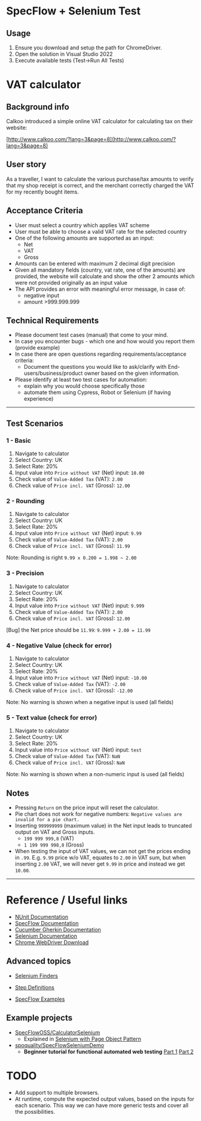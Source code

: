 # SpecFlow + Selenium Test

## Usage

1. Ensure you download and setup the path for ChromeDriver.
1. Open the solution in Visual Studio 2022
2. Execute available tests (Test->Run All Tests)

# VAT calculator

## Background info
Calkoo introduced a simple online VAT calculator for calculating tax on their website:

[http://www.calkoo.com/?lang=3&page=8](http://www.calkoo.com/?lang=3&page=8)

## User story
As a traveller, I want to calculate the various purchase/tax amounts to verify that my shop 
receipt is correct, and the merchant correctly charged the VAT for my recently bought items.


## Acceptance Criteria
- User must select a country which applies VAT scheme
- User must be able to choose a valid VAT rate for the selected country
- One of the following amounts are supported as an input:
	- Net
	- VAT
	- Gross
- Amounts can be entered with maximum 2 decimal digit precision
- Given all mandatory fields (country, vat rate, one of the amounts) are provided, 
the website will calculate and show the other 2 amounts which were not 
provided originally as an input value
- The API provides an error with meaningful error message, in case of:
	- negative input
	- amount >999.999.999

## Technical Requirements
- Please document test cases (manual) that come to your mind.
- In case you encounter bugs - which one and how would you report them (provide example)
- In case there are open questions regarding requirements/acceptance criteria:
	- Document the questions you would like to ask/clarify with End-users/business/product owner based on the given information.
- Please identify at least two test cases for automation:
	- explain why you would choose specifically those
	- automate them using Cypress, Robot or Selenium (if having experience)

---

## Test Scenarios

### 1 - Basic

1. Navigate to calculator
2. Select Country: UK
3. Select Rate: 20%
4. Input value into `Price without VAT` (Net) input: `10.00`
5. Check value of `Value-Added Tax` (VAT): `2.00`
6. Check value of `Price incl. VAT` (Gross): `12.00`

### 2 - Rounding

1. Navigate to calculator
2. Select Country: UK
3. Select Rate: 20%
4. Input value into `Price without VAT` (Net) input: `9.99`
5. Check value of `Value-Added Tax` (VAT): `2.00`
6. Check value of `Price incl. VAT` (Gross): `11.99`

Note: Rounding is right `9.99 x 0.200 = 1.998 ~ 2.00`

### 3 - Precision

1. Navigate to calculator
2. Select Country: UK
3. Select Rate: 20%
4. Input value into `Price without VAT` (Net) input: `9.999`
5. Check value of `Value-Added Tax` (VAT): `2.00`
6. Check value of `Price incl. VAT` (Gross): `12.00`

[Bug] the Net price should be `11.99`: `9.999 + 2.00 = 11.99`

### 4 - Negative Value (check for error)

1. Navigate to calculator
2. Select Country: UK
3. Select Rate: 20%
4. Input value into `Price without VAT` (Net) input: `-10.00`
5. Check value of `Value-Added Tax` (VAT): `-2.00`
6. Check value of `Price incl. VAT` (Gross): `-12.00`

Note: No warning is shown when a negative input is used (all fields)


### 5 - Text value (check for error)

1. Navigate to calculator
2. Select Country: UK
3. Select Rate: 20%
4. Input value into `Price without VAT` (Net) input: `test`
5. Check value of `Value-Added Tax` (VAT): `NaN`
6. Check value of `Price incl. VAT` (Gross): `NaN`

Note: No warning is shown when a non-numeric input is used (all fields)


## Notes

- Pressing `Return` on the price input will reset the calculator.
- Pie chart does not work for negative numbers: `Negative values are invalid for a pie chart.`
- Inserting `999999999` (maximum value) in the Net input leads to truncated output on VAT and Gross inputs.
	- `199 999 999,8` (VAT)
	- `1 199 999 998,8` (Gross)
- When testing the input of VAT values, we can not get the prices ending in `.99`. E.g. `9.99` price w/o VAT, equates to `2.00` in VAT sum, but when inserting `2.00` VAT, we will never get `9.99` in price and instead we get `10.00`.

---

# Reference / Useful links

- [NUnit Documentation](https://docs.nunit.org/)
- [SpecFlow Documentation](https://docs.specflow.org/)
- [Cucumber Gherkin Documentation](https://cucumber.io/docs/gherkin/reference/)
- [Selenium Documentation](https://www.selenium.dev/documentation/webdriver/)
- [Chrome WebDriver Download](https://sites.google.com/chromium.org/driver/downloads)

## Advanced topics

- [Selenium Finders](https://www.selenium.dev/documentation/webdriver/elements/finders/)
- [Step Definitions](https://docs.specflow.org/projects/specflow/en/latest/Bindings/Step-Definitions.html)

- [SpecFlow Examples](https://docs.specflow.org/en/latest/Examples.html)

## Example projects

- [SpecFlowOSS/CalculatorSelenium](https://github.com/SpecFlowOSS/SpecFlow-Examples/tree/master/CalculatorSelenium)
	- Explained in [Selenium with Page Object Pattern](https://docs.specflow.org/projects/specflow/en/latest/ui-automation/Selenium-with-Page-Object-Pattern.html)
- [spoquality/SpecFlowSeleniumDemo](https://github.com/spoquality/SpecFlowSeleniumDemo)
	- **Beginner tutorial for functional automated web testing**
		[Part 1](https://medium.com/@amaya30/specflow-selenium-beginner-tutorial-for-functional-automated-web-testing-part-1-bf5c8fe53c3f)
		[Part 2](https://medium.com/@amaya30/specflow-selenium-beginner-tutorial-for-functional-automated-web-testing-part-2-d3a2ba3d7c2)


# TODO

- Add support to multiple browsers.
- At runtime, compute the expected output values, based on the inputs for each scenario. This way we can have more generic tests and cover all the possibilities.